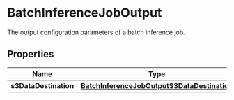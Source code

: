 

# BatchInferenceJobOutput

The output configuration parameters of a batch inference job.

## Properties

| Name | Type | Description | Notes |
|------------ | ------------- | ------------- | -------------|
|**s3DataDestination** | [**BatchInferenceJobOutputS3DataDestination**](BatchInferenceJobOutputS3DataDestination.md) |  |  |



